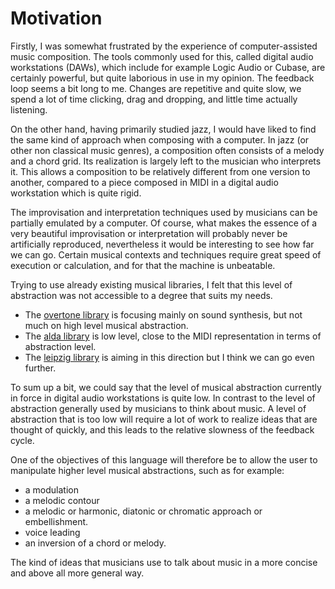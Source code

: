 
# Motivation

Firstly, I was somewhat frustrated by the experience of computer-assisted music composition.
The tools commonly used for this, called digital audio workstations (DAWs), which include for example Logic Audio or Cubase, are certainly powerful, but quite laborious in use in my opinion.
The feedback loop seems a bit long to me. Changes are repetitive and quite slow, we spend a lot of time clicking, drag and dropping, and little time actually listening.

On the other hand, having primarily studied jazz, I would have liked to find the same kind of approach when composing with a computer.
In jazz (or other non classical music genres), a composition often consists of a melody and a chord grid. Its realization is largely left to the musician who interprets it.
This allows a composition to be relatively different from one version to another, compared to a piece composed in MIDI in a digital audio workstation which is quite rigid.

The improvisation and interpretation techniques used by musicians can be partially emulated by a computer.
Of course, what makes the essence of a very beautiful improvisation or interpretation will probably never be artificially reproduced, nevertheless it would be interesting to see how far we can go. Certain musical contexts and techniques require great speed of execution or calculation, and for that the machine is unbeatable.

Trying to use already existing musical libraries, I felt that this level of abstraction was not accessible to a degree that suits my needs.

-   The [overtone library](https://github.com/overtone/overtone) is focusing mainly on sound synthesis, but not much on high level musical abstraction.
-   The [alda library](https://github.com/daveyarwood/alda-clj) is low level, close to the MIDI representation in terms of abstraction level.
-   The [leipzig library](https://github.com/ctford/leipzig) is aiming in this direction but I think we can go even further.

To sum up a bit, we could say that the level of musical abstraction currently in force in digital audio workstations is quite low.
In contrast to the level of abstraction generally used by musicians to think about music.
A level of abstraction that is too low will require a lot of work to realize ideas that are thought of quickly, and this leads to the relative slowness of the feedback cycle.

One of the objectives of this language will therefore be to allow the user to manipulate higher level musical abstractions, such as for example:

-   a modulation
-   a melodic contour
-   a melodic or harmonic, diatonic or chromatic approach or embellishment.
-   voice leading
-   an inversion of a chord or melody.

The kind of ideas that musicians use to talk about music in a more concise and above all more general way.

